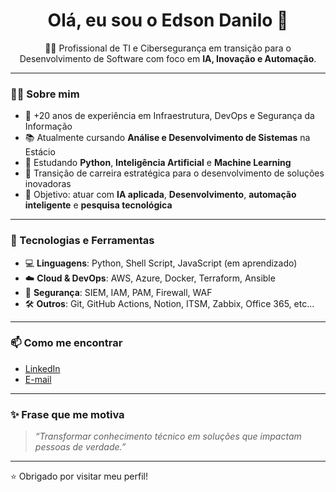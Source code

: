 <h1 align="center">Olá, eu sou o Edson Danilo 👋</h1>

<p align="center">
  👨‍💻 Profissional de TI e Cibersegurança em transição para o Desenvolvimento de Software com foco em <strong>IA, Inovação e Automação</strong>.
</p>

---

### 👨‍💼 Sobre mim

- 💼 +20 anos de experiência em Infraestrutura, DevOps e Segurança da Informação
- 📚 Atualmente cursando **Análise e Desenvolvimento de Sistemas** na Estácio
- 🧠 Estudando **Python**, **Inteligência Artificial** e **Machine Learning**
- 🔄 Transição de carreira estratégica para o desenvolvimento de soluções inovadoras
- 🎯 Objetivo: atuar com **IA aplicada**, **Desenvolvimento**, **automação inteligente** e **pesquisa tecnológica**

---

### 🔧 Tecnologias e Ferramentas

- 💻 **Linguagens**: Python, Shell Script, JavaScript (em aprendizado)
- ☁️ **Cloud & DevOps**: AWS, Azure, Docker, Terraform, Ansible
- 🔐 **Segurança**: SIEM, IAM, PAM, Firewall, WAF
- 🛠️ **Outros**: Git, GitHub Actions, Notion, ITSM, Zabbix, Office 365, etc...

---

### 📫 Como me encontrar

- [LinkedIn](https://www.linkedin.com/in/edsondanilo/)  
- [E-mail](mailto:seu-email@gmail.com)

---

### ✨ Frase que me motiva

> _“Transformar conhecimento técnico em soluções que impactam pessoas de verdade.”_

---

⭐ Obrigado por visitar meu perfil!
